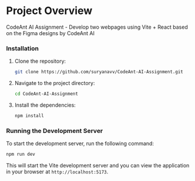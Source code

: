 # Project Overview

CodeAnt AI Assignment - Develop two webpages using Vite + React based on the Figma designs by CodeAnt AI

### Installation

1. Clone the repository:
   ```sh
   git clone https://github.com/suryanavv/CodeAnt-AI-Assignment.git
   ```
2. Navigate to the project directory:
   ```sh
   cd CodeAnt-AI-Assignment
   ```
3. Install the dependencies:
   ```sh
   npm install
   ```

### Running the Development Server

To start the development server, run the following command:

```sh
npm run dev
```

This will start the Vite development server and you can view the application in your browser at `http://localhost:5173`.
